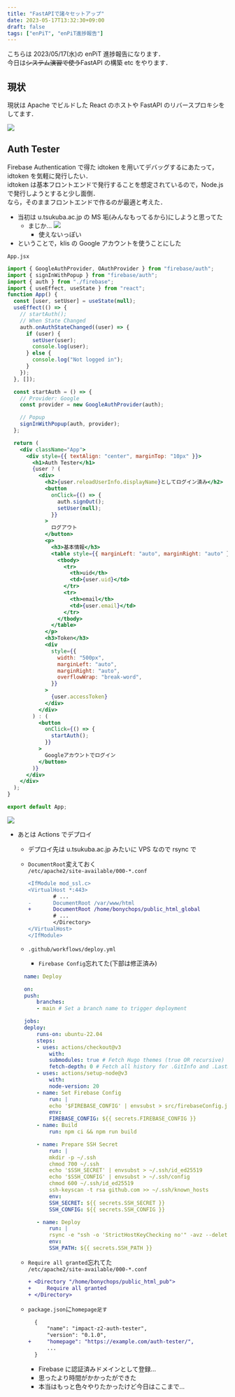 ```yaml
---
title: "FastAPIで諸々セットアップ"
date: 2023-05-17T13:32:30+09:00
draft: false
tags: ["enPiT", "enPiT進捗報告"]
---
```


こちらは 2023/05/17(水)の enPiT 進捗報告になります．  
今日は~~システム演習で使う~~FastAPI の構築 etc をやります．

## 現状

現状は Apache でビルドした React のホストや FastAPI のリバースプロキシをしてます．

![](/~s2313881/blog/images/2023-05-19-build-fastapi/system.png)

## Auth Tester

Firebase Authentication で得た idtoken を用いてデバッグするにあたって，idtoken を気軽に発行したい．  
idtoken は基本フロントエンドで発行することを想定されているので，Node.js で発行しようとすると少し面倒．  
なら，そのままフロントエンドで作るのが最適と考えた．

- 当初は u.tsukuba.ac.jp の MS 垢(みんなもってるから)にしようと思ってた
  - まじか...
    ![](/~s2313881/blog/images/2023-05-19-build-fastapi/ms-fail.png)
    - 使えないっぽい
- ということで，klis の Google アカウントを使うことにした

`App.jsx`

```jsx
import { GoogleAuthProvider, OAuthProvider } from "firebase/auth";
import { signInWithPopup } from "firebase/auth";
import { auth } from "./firebase";
import { useEffect, useState } from "react";
function App() {
  const [user, setUser] = useState(null);
  useEffect(() => {
    // startAuth();
    // When State Changed
    auth.onAuthStateChanged((user) => {
      if (user) {
        setUser(user);
        console.log(user);
      } else {
        console.log("Not logged in");
      }
    });
  }, []);

  const startAuth = () => {
    // Provider: Google
    const provider = new GoogleAuthProvider(auth);

    // Popup
    signInWithPopup(auth, provider);
  };

  return (
    <div className="App">
      <div style={{ textAlign: "center", marginTop: "10px" }}>
        <h1>Auth Tester</h1>
        {user ? (
          <div>
            <h2>{user.reloadUserInfo.displayName}としてログイン済み</h2>
            <button
              onClick={() => {
                auth.signOut();
                setUser(null);
              }}
            >
              ログアウト
            </button>
            <p>
              <h3>基本情報</h3>
              <table style={{ marginLeft: "auto", marginRight: "auto" }}>
                <tbody>
                  <tr>
                    <th>uid</th>
                    <td>{user.uid}</td>
                  </tr>
                  <tr>
                    <th>email</th>
                    <td>{user.email}</td>
                  </tr>
                </tbody>
              </table>
            </p>
            <h3>Token</h3>
            <div
              style={{
                width: "500px",
                marginLeft: "auto",
                marginRight: "auto",
                overflowWrap: "break-word",
              }}
            >
              {user.accessToken}
            </div>
          </div>
        ) : (
          <button
            onClick={() => {
              startAuth();
            }}
          >
            Googleアカウントでログイン
          </button>
        )}
      </div>
    </div>
  );
}

export default App;
```

![](/~s2313881/blog/images/2023-05-19-build-fastapi/auth-tester.png)

- あとは Actions でデプロイ

  - デプロイ先は u.tsukuba.ac.jp みたいに VPS なので rsync で
  - `DocumentRoot`変えておく  
    `/etc/apache2/site-available/000-*.conf`

    ```diff
    <IfModule mod_ssl.c>
    <VirtualHost *:443>
            # ...
    -       DocumentRoot /var/www/html
    +       DocumentRoot /home/bonychops/public_html_global
            # ...
            </Directory>
    </VirtualHost>
    </IfModule>
    ```

  - `.github/workflows/deploy.yml`
    - `Firebase Config`忘れてた(下部は修正済み)

  ```yml
    name: Deploy

    on:
    push:
        branches:
        - main # Set a branch name to trigger deployment

    jobs:
    deploy:
        runs-on: ubuntu-22.04
        steps:
        - uses: actions/checkout@v3
            with:
            submodules: true # Fetch Hugo themes (true OR recursive)
            fetch-depth: 0 # Fetch all history for .GitInfo and .Lastmod
        - uses: actions/setup-node@v3
            with:
            node-version: 20
        - name: Set Firebase Config
            run: |
            echo '$FIREBASE_CONFIG' | envsubst > src/firebaseConfig.json
            env:
            FIREBASE_CONFIG: ${{ secrets.FIREBASE_CONFIG }}
        - name: Build
            run: npm ci && npm run build

        - name: Prepare SSH Secret
            run: |
            mkdir -p ~/.ssh
            chmod 700 ~/.ssh
            echo '$SSH_SECRET' | envsubst > ~/.ssh/id_ed25519
            echo '$SSH_CONFIG' | envsubst > ~/.ssh/config
            chmod 600 ~/.ssh/id_ed25519
            ssh-keyscan -t rsa github.com >> ~/.ssh/known_hosts
            env:
            SSH_SECRET: ${{ secrets.SSH_SECRET }}
            SSH_CONFIG: ${{ secrets.SSH_CONFIG }}

        - name: Deploy
            run: |
            rsync -e "ssh -o 'StrictHostKeyChecking no'" -avz --delete build/ klis-vps:$SSH_PATH
            env:
            SSH_PATH: ${{ secrets.SSH_PATH }}

  ```

  - `Require all granted`忘れてた  
    `/etc/apache2/site-available/000-*.conf`

    ```diff
    + <Directory "/home/bonychops/public_html_pub">
    +     Require all granted
    + </Directory>
    ```

  - `package.json`に`homepage足す`

    ```diff
      {
          "name": "impact-z2-auth-tester",
          "version": "0.1.0",
    +     "homepage": "https://example.com/auth-tester/",
          ...
      }

    ```

    - Firebase に認証済みドメインとして登録...
    - 思ったより時間がかかったができた
    - 本当はもっと色々やりたかったけど今日はここまで...
